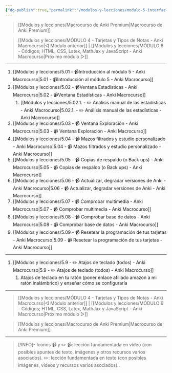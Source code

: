 ```yaml
---
{"dg-publish":true,"permalink":"/modulos-y-lecciones/modulo-5-interfaz-de-anki-avanzada-anki-macrocurso/","noteIcon":"","updated":"2024-05-22T11:48:56.307+02:00"}
---
```



> [[Módulos y lecciones/Macrocurso de Anki Premium\|Macrocurso de Anki Premium]]

> [[Módulos y lecciones/MÓDULO 4 - Tarjetas y Tipos de Notas - Anki Macrocurso\|◁ Módulo anterior]] | [[Módulos y lecciones/MÓDULO 6 - Códigos; HTML, CSS, Latex, MathJax y JavaScript - Anki Macrocurso\|Próximo módulo ▷]]

---

1. [[Módulos y lecciones/5.01 - 📹Introducción al módulo 5 - Anki Macrocurso\|5.01 - 📹Introducción al módulo 5 - Anki Macrocurso]]
2. [[Módulos y lecciones/5.02 - 📹Ventana Estadísticas - Anki Macrocurso\|5.02 - 📹Ventana Estadísticas - Anki Macrocurso]]
	1. [[Módulos y lecciones/5.02.1. - ✏️ Análisis manual de las estadísticas - Anki Macrocurso\|5.02.1. - ✏️ Análisis manual de las estadísticas - Anki Macrocurso]]
3. [[Módulos y lecciones/5.03 - 📹 Ventana Exploración - Anki Macrocurso\|5.03 - 📹 Ventana Exploración - Anki Macrocurso]]
4. [[Módulos y lecciones/5.04 - 📹 Mazos filtrados y estudio personalizado - Anki Macrocurso\|5.04 - 📹 Mazos filtrados y estudio personalizado - Anki Macrocurso]]
5. [[Módulos y lecciones/5.05 - 📹 Copias de respaldo (o Back ups) - Anki Macrocurso\|5.05 - 📹 Copias de respaldo (o Back ups) - Anki Macrocurso]]
6. [[Módulos y lecciones/5.06 - 📹 Actualizar, degradar versiones de Anki - Anki Macrocurso\|5.06 - 📹 Actualizar, degradar versiones de Anki - Anki Macrocurso]]
7. [[Módulos y lecciones/5.07 - 📹 Comprobar multimedia - Anki Macrocurso\|5.07 - 📹 Comprobar multimedia - Anki Macrocurso]]
8. [[Módulos y lecciones/5.08 - 📹 Comprobar base de datos - Anki Macrocurso\|5.08 - 📹 Comprobar base de datos - Anki Macrocurso]]
9. [[Módulos y lecciones/5.09 - 📹 Resetear la programación de tus tarjetas  - Anki Macrocurso\|5.09 - 📹 Resetear la programación de tus tarjetas  - Anki Macrocurso]]

---

1. [[Módulos y lecciones/5.9 - ✏️ Atajos de teclado (todos) - Anki Macrocurso\|5.9 - ✏️ Atajos de teclado (todos) - Anki Macrocurso]]
	1. Atajos de teclado en tu ratón (poner enlace afiliado amazon a mi ratón inalámbrico) y enseñar cómo se configuraría

---

> [[Módulos y lecciones/MÓDULO 4 - Tarjetas y Tipos de Notas - Anki Macrocurso\|◁ Módulo anterior]] | [[Módulos y lecciones/MÓDULO 6 - Códigos; HTML, CSS, Latex, MathJax y JavaScript - Anki Macrocurso\|Próximo módulo ▷]]

> [[Módulos y lecciones/Macrocurso de Anki Premium\|Macrocurso de Anki Premium]]

---

> [!INFO]- Iconos 📹 y ✏️
> 📹: lección fundamentada en vídeo (con posibles apuntes de texto, imágenes y otros recursos varios asociados).
> ✏️: lección fundamentada en texto (con posibles imágenes, vídeos y recursos varios asociados)..